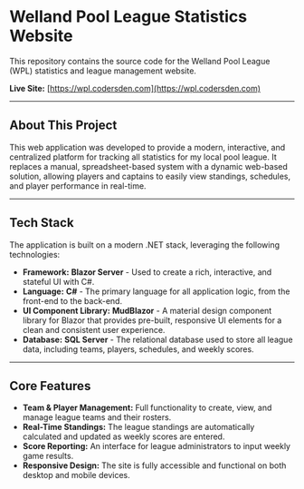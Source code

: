 # Welland Pool League Statistics Website

This repository contains the source code for the Welland Pool League (WPL) statistics and league management website.

**Live Site:** [https://wpl.codersden.com](https://wpl.codersden.com)

---

## About This Project

This web application was developed to provide a modern, interactive, and centralized platform for tracking all statistics for my local pool league. It replaces a manual, spreadsheet-based system with a dynamic web-based solution, allowing players and captains to easily view standings, schedules, and player performance in real-time.

---

## Tech Stack

The application is built on a modern .NET stack, leveraging the following technologies:

* **Framework:** **Blazor Server** - Used to create a rich, interactive, and stateful UI with C#.
* **Language:** **C#** - The primary language for all application logic, from the front-end to the back-end.
* **UI Component Library:** **MudBlazor** - A material design component library for Blazor that provides pre-built, responsive UI elements for a clean and consistent user experience.
* **Database:** **SQL Server** - The relational database used to store all league data, including teams, players, schedules, and weekly scores.

---

## Core Features

* **Team & Player Management:** Full functionality to create, view, and manage league teams and their rosters.
* **Real-Time Standings:** The league standings are automatically calculated and updated as weekly scores are entered.
* **Score Reporting:** An interface for league administrators to input weekly game results.
* **Responsive Design:** The site is fully accessible and functional on both desktop and mobile devices.
